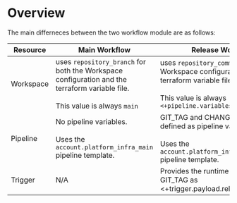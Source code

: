 # Overview

The main differneces between the two workflow module are as follows:

| Resource  | Main Workflow                                                                                                                     | Release Workflow                                                                                                                                           |
| --------- | --------------------------------------------------------------------------------------------------------------------------------- | ---------------------------------------------------------------------------------------------------------------------------------------------------------- |
| Workspace | uses `repository_branch` for both the Workspace configuration and the terraform variable file.<br><br>This value is always `main` | uses `repository_commit` for both the Workspace configuration and the terraform variable file.<br><br>This value is always `<+pipeline.variables.GIT_TAG>` |
| Pipeline  | No pipeline variables.<br><br>Uses the `account.platform_infra_main` pipeline template.                                           | GIT_TAG and CHANGED_FILES are defined as pipeline variables.<br><br>Uses the `account.platform_infra_release` pipeline template.                           |
| Trigger   | N/A                                                                                                                               | Provides the runtime value for GIT_TAG as <+trigger.payload.release.tag_name>                                                                              |
